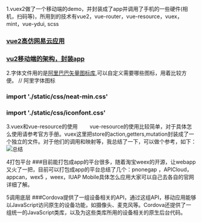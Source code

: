 
1.vuex2做了一个移动端的demo，并封装成了app并调用了手机的一些硬件(相机，扫码等)，所用到的技术有vue2，vue-router，vue-resource，vuex，mint，vue-ydui, scss
### [vue2高仿网易云应用](https://github.com/raintao/musicWebapp.git)
### [vu2移动端的架构，封装app](https://github.com/raintao/vue2_app_template.git)

2.字体文件用的是[阿里巴巴矢量图标库](http://www.iconfont.cn/),可以自定义需要哪些图标，用着比较方便。
    // 阿里字体图标
### import './static/css/neat-min.css'
### import './static/css/iconfont.css'

3.vuex和vue-resource的使用
  &emsp;&emsp;vue-resource的使用比较简单，对于具体怎么使用请参考官方手册。vuex这里把store的action,getters,mutation封装成了一个独立的文件。对于他们的调用和映射等，我总结了一下，可以做个参考，如下：
  ![总结](https://github.com/raintao/vue2_app/blob/master/src/assets/6.png?raw=true)

4打包平台
###目前能打包成app的平台很多，随着淘宝weex的开源，让webapp又火了一把，目前可以打包成app的平台总结了几个：pnonegap ，APICloud，appcan，wex5 ，weex，IUAP Mobile具体怎么应用大家可以自己去各自的官网详细了解。

5调用底层
###Cordova提供了一组设备相关的API，通过这组API，移动应用能够以JavaScript访问原生的设备功能，如摄像头、麦克风等。Cordova还提供了一组统一的JavaScript类库，以及为这些类库所用的设备相关的原生后台代码。
